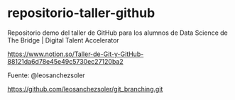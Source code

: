 # repositorio-taller-github
Repositorio demo del taller de GitHub para los alumnos de Data Science de The Bridge | Digital Talent Accelerator

https://www.notion.so/Taller-de-Git-y-GitHub-88121da6d78e45e49c5730ec27120ba2

Fuente: @leosanchezsoler

https://github.com/leosanchezsoler/git_branching.git
